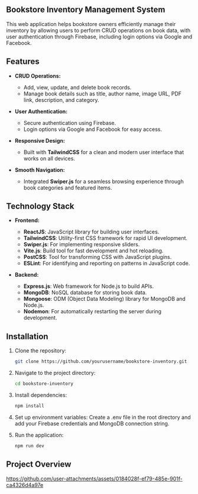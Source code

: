 ## Bookstore Inventory Management System

This web application helps bookstore owners efficiently manage their inventory by allowing users to perform CRUD operations on book data, with user authentication through Firebase, including login options via Google and Facebook.

## Features

- **CRUD Operations:**
  - Add, view, update, and delete book records.
  - Manage book details such as title, author name, image URL, PDF link, description, and category.

- **User Authentication:**
  - Secure authentication using Firebase.
  - Login options via Google and Facebook for easy access.

- **Responsive Design:**
  - Built with **TailwindCSS** for a clean and modern user interface that works on all devices.

- **Smooth Navigation:**
  - Integrated **Swiper.js** for a seamless browsing experience through book categories and featured items.

## Technology Stack

- **Frontend:**
  - **ReactJS**: JavaScript library for building user interfaces.
  - **TailwindCSS**: Utility-first CSS framework for rapid UI development.
  - **Swiper.js**: For implementing responsive sliders.
  - **Vite.js**: Build tool for fast development and hot reloading.
  - **PostCSS**: Tool for transforming CSS with JavaScript plugins.
  - **ESLint**: For identifying and reporting on patterns in JavaScript code.

- **Backend:**
  - **Express.js**: Web framework for Node.js to build APIs.
  - **MongoDB**: NoSQL database for storing book data.
  - **Mongoose**: ODM (Object Data Modeling) library for MongoDB and Node.js.
  - **Nodemon**: For automatically restarting the server during development.

## Installation

1. Clone the repository:

   ```bash
   git clone https://github.com/yourusername/bookstore-inventory.git

2. Navigate to the project directory:

    ```bash   
    cd bookstore-inventory

3. Install dependencies:
   
    ```bash 
    npm install

4. Set up environment variables: Create a .env file in the root directory and add your Firebase credentials and MongoDB connection string.

5. Run the application:

    ```bash
    npm run dev
    
## Project Overview

https://github.com/user-attachments/assets/0184028f-ef79-485e-901f-ca4326d4a97e





